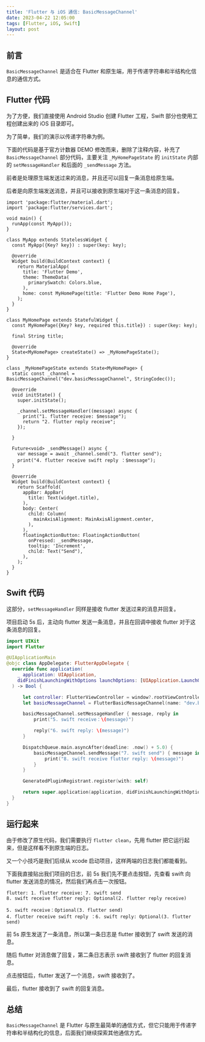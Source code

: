 ```yaml
---
title: 'Flutter 与 iOS 通信: BasicMessageChannel'
date: 2023-04-22 12:05:00
tags: [Flutter, iOS, Swift]
layout: post
---
```


## 前言

`BasicMessageChannel` 是适合在 Flutter 和原生端，用于传递字符串和半结构化信息的通信方式。


## Flutter 代码

为了方便，我们直接使用 Android Studio 创建 Flutter 工程，Swift 部分也使用工程创建出来的 iOS 目录即可。

为了简单，我们的演示以传递字符串为例。

下面的代码是基于官方计数器 DEMO 修改而来，删除了注释内容，补充了 `BasicMessageChannel` 部分代码，主要关注 `_MyHomePageState` 的 `initState` 内部的 `setMessageHandler` 和后面的 `_sendMessage` 方法。

前者是处理原生端发送过来的消息，并且还可以回复一条消息给原生端。

后者是向原生端发送消息，并且可以接收到原生端对于这一条消息的回复。

```flutter
import 'package:flutter/material.dart';
import 'package:flutter/services.dart';

void main() {
  runApp(const MyApp());
}

class MyApp extends StatelessWidget {
  const MyApp({Key? key}) : super(key: key);

  @override
  Widget build(BuildContext context) {
    return MaterialApp(
      title: 'Flutter Demo',
      theme: ThemeData(
        primarySwatch: Colors.blue,
      ),
      home: const MyHomePage(title: 'Flutter Demo Home Page'),
    );
  }
}

class MyHomePage extends StatefulWidget {
  const MyHomePage({Key? key, required this.title}) : super(key: key);
  
  final String title;

  @override
  State<MyHomePage> createState() => _MyHomePageState();
}

class _MyHomePageState extends State<MyHomePage> {
  static const _channel = BasicMessageChannel("dev.basicMessageChannel", StringCodec());

  @override
  void initState() {
    super.initState();

    _channel.setMessageHandler((message) async {
      print("1. flutter receive: $message");
      return "2. flutter reply receive";
    });

  }

  Future<void> _sendMessage() async {
    var message = await _channel.send("3. flutter send");
    print("4. flutter receive swift reply ：$message");
  }

  @override
  Widget build(BuildContext context) {
    return Scaffold(
      appBar: AppBar(
        title: Text(widget.title),
      ),
      body: Center(
        child: Column(
          mainAxisAlignment: MainAxisAlignment.center,
        ),
      ),
      floatingActionButton: FloatingActionButton(
        onPressed: _sendMessage,
        tooltip: 'Increment',
        child: Text("Send"),
      ),
    );
  }
}
```


## Swift 代码

这部分，`setMessageHandler` 同样是接收 flutter 发送过来的消息并回复。

项目启动 5s 后，主动向 flutter 发送一条消息，并且在回调中接收 flutter 对于这条消息的回复。

```swift
import UIKit
import Flutter

@UIApplicationMain
@objc class AppDelegate: FlutterAppDelegate {
  override func application(
    _ application: UIApplication,
    didFinishLaunchingWithOptions launchOptions: [UIApplication.LaunchOptionsKey: Any]?
  ) -> Bool {

      let controller: FlutterViewController = window?.rootViewController as! FlutterViewController
      let basicMessageChannel = FlutterBasicMessageChannel(name: "dev.basicMessageChannel", binaryMessenger: controller.binaryMessenger, codec: FlutterStringCodec.sharedInstance())

      basicMessageChannel.setMessageHandler { message, reply in
          print("5. swift receive：\(message)")

          reply("6. swift reply: \(message)")
      }

      DispatchQueue.main.asyncAfter(deadline: .now() + 5.0) {
          basicMessageChannel.sendMessage("7. swift send") { message in
              print("8. swift receive flutter reply: \(message)")
          }
      }

      GeneratedPluginRegistrant.register(with: self)

      return super.application(application, didFinishLaunchingWithOptions: launchOptions)
  }
}
```


## 运行起来

由于修改了原生代码，我们需要执行 `flutter clean`，先用 flutter 把它运行起来，但是这样看不到原生端的日志。

又一个小技巧是我们后续从 xcode 启动项目，这样两端的日志我们都能看到。

下面我直接贴出我们项目的日志，前 5s 我们先不要点击按钮，先查看 swift 向 flutter 发送消息的情况，然后我们再点击一次按钮。

```text
flutter: 1. flutter receive: 7. swift send
8. swift receive flutter reply: Optional(2. flutter reply receive)

5. swift receive：Optional(3. flutter send)
4. flutter receive swift reply ：6. swift reply: Optional(3. flutter send)
```

前 5s 原生发送了一条消息，所以第一条日志是 flutter 接收到了 swift 发送的消息。

随后 flutter 对消息做了回复，第二条日志表示 swift 接收到了 flutter 的回复消息。

点击按钮后，flutter 发送了一个消息，swift 接收到了。

最后，flutter 接收到了 swift 的回复消息。


## 总结

`BasicMessageChannel` 是 Flutter 与原生最简单的通信方式，但它只能用于传递字符串和半结构化的信息，后面我们继续探索其他通信方式。


